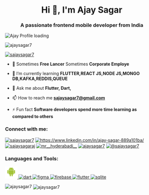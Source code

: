<h1 align="center">Hi 👋, I'm Ajay Sagar</h1>
<h3 align="center">A passionate frontend mobile developer from India</h3>
<img src="https://camo.githubusercontent.com/8bf6f6d78abc81fcf9c49f10649423e73ea44bc248e83aaae8759d401c829a84/68747470733a2f2f70687973696373677572756b756c2e66696c65732e776f726470726573732e636f6d2f323031392f30322f6368617261637465722d312e676966" alt="Ajay Profile loading" width="400" >		


<p align="left"> <img src="https://komarev.com/ghpvc/?username=ajaysagar7&label=Profile%20views&color=0e75b6&style=flat" alt="ajaysagar7" /> </p>

<p align="left"> <a href="https://twitter.com/sajaysagar7" target="blank"><img src="https://img.shields.io/twitter/follow/sajaysagar7?logo=twitter&style=for-the-badge" alt="sajaysagar7" /></a> </p>

- 🔭 Sometimes  **Free Lancer** Sometimes **Corporate Employe**

- 🌱 I’m currently learning **FLUTTER,REACT JS,NODE JS,MONGO DB,KAFKA,REDDIS,QUEUE**

- 💬 Ask me about **Flutter, Dart,**

- 📫 How to reach me **sajaysagar7@gmail.com**

- ⚡ Fun fact **Software developers spend more time learning as compared to others**

<h3 align="left">Connect with me:</h3>
<p align="left">
<a href="https://twitter.com/sajaysagar7" target="blank"><img align="center" src="https://raw.githubusercontent.com/rahuldkjain/github-profile-readme-generator/master/src/images/icons/Social/twitter.svg" alt="sajaysagar7" height="30" width="40" /></a>
<a href="https://linkedin.com/in/https://www.linkedin.com/in/ajay-sagar-889a101ba/" target="blank"><img align="center" src="https://raw.githubusercontent.com/rahuldkjain/github-profile-readme-generator/master/src/images/icons/Social/linked-in-alt.svg" alt="https://www.linkedin.com/in/ajay-sagar-889a101ba/" height="30" width="40" /></a>
<a href="https://fb.com/sajaysagaraj" target="blank"><img align="center" src="https://raw.githubusercontent.com/rahuldkjain/github-profile-readme-generator/master/src/images/icons/Social/facebook.svg" alt="sajaysagaraj" height="30" width="40" /></a>
<a href="https://instagram.com/mr__hyderabadi__" target="blank"><img align="center" src="https://raw.githubusercontent.com/rahuldkjain/github-profile-readme-generator/master/src/images/icons/Social/instagram.svg" alt="mr__hyderabadi__" height="30" width="40" /></a>
<a href="https://dribbble.com/ajaysagar7" target="blank"><img align="center" src="https://raw.githubusercontent.com/rahuldkjain/github-profile-readme-generator/master/src/images/icons/Social/dribbble.svg" alt="ajaysagar7" height="30" width="40" /></a>
<a href="https://medium.com/@sajaysagar7" target="blank"><img align="center" src="https://raw.githubusercontent.com/rahuldkjain/github-profile-readme-generator/master/src/images/icons/Social/medium.svg" alt="@sajaysagar7" height="30" width="40" /></a>
</p>

<h3 align="left">Languages and Tools:</h3>
<p align="left"> <a href="https://developer.android.com" target="_blank" rel="noreferrer"> <img src="https://raw.githubusercontent.com/devicons/devicon/master/icons/android/android-original-wordmark.svg" alt="android" width="40" height="40"/> </a> <a href="https://dart.dev" target="_blank" rel="noreferrer"> <img src="https://www.vectorlogo.zone/logos/dartlang/dartlang-icon.svg" alt="dart" width="40" height="40"/> </a> <a href="https://www.figma.com/" target="_blank" rel="noreferrer"> <img src="https://www.vectorlogo.zone/logos/figma/figma-icon.svg" alt="figma" width="40" height="40"/> </a> <a href="https://firebase.google.com/" target="_blank" rel="noreferrer"> <img src="https://www.vectorlogo.zone/logos/firebase/firebase-icon.svg" alt="firebase" width="40" height="40"/> </a> <a href="https://flutter.dev" target="_blank" rel="noreferrer"> <img src="https://www.vectorlogo.zone/logos/flutterio/flutterio-icon.svg" alt="flutter" width="40" height="40"/> </a> <a href="https://www.sqlite.org/" target="_blank" rel="noreferrer"> <img src="https://www.vectorlogo.zone/logos/sqlite/sqlite-icon.svg" alt="sqlite" width="40" height="40"/> </a> </p>

<p><img align="left" src="https://github-readme-stats.vercel.app/api/top-langs?username=ajaysagar7&show_icons=true&locale=en&layout=compact" alt="ajaysagar7" /></p>

<p>&nbsp;<img align="center" src="https://github-readme-stats.vercel.app/api?username=ajaysagar7&show_icons=true&locale=en" alt="ajaysagar7" /></p>
